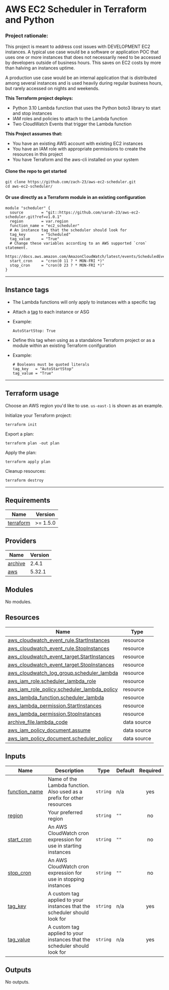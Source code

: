 # AWS EC2 Scheduler in Terraform and Python

### Project rationale:
This project is meant to address cost issues with DEVELOPMENT EC2 instances. A typical use case would be a software or application POC that uses one or more instances that does not necessarily need to be accessed by developers outside of business hours. This saves on EC2 costs by more than halving an instances uptime.

A production use case would be an internal application that is distributed among several instances and is used heavily during regular business hours, but rarely accessed on nights and weekends.

**This Terraform project deploys:**
- Python 3.10 Lambda function that uses the Python boto3 library to start and stop instances
- IAM roles and policies to attach to the Lambda function
- Two CloudWatch Events that trigger the Lambda function

**This Project assumes that:**
- You have an existing AWS account with existing EC2 instances
- You have an IAM role with appropriate permissions to create the resources in this project
- You have Terraform and the aws-cli installed on your system

#### Clone the repo to get started
```
git clone https://github.com/zach-23/aws-ec2-scheduler.git
cd aws-ec2-scheduler/
```

#### Or use directly as a Terraform module in an existing configuration
```hcl
module "scheduler" {
  source        = "git::https://github.com/sarah-23/aws-ec2-scheduler.git?ref=v1.0.1"
  region        = var.region
  function_name = "ec2_scheduler"
  # An instance tag that the scheduler should look for
  tag_key       = "Scheduled"
  tag_value     = "True"
  # Change these variables according to an AWS supported `cron` statement.
     https://docs.aws.amazon.com/AmazonCloudWatch/latest/events/ScheduledEvents.html
  start_cron    = "cron(0 11 ? * MON-FRI *)"
  stop_cron     = "cron(0 23 ? * MON-FRI *)"
}
```
----------------------------------------------------------------

## Instance tags
- The Lambda functions will only apply to instances with a specific tag

- Attach a [tag](https://docs.aws.amazon.com/AWSEC2/latest/UserGuide/Using_Tags.html) to each instance or ASG
- Example:
  ```
  AutoStartStop: True
  ```
- Define this tag when using as a standalone Terraform project or as a module within an existing Terraform conifguration
- Example:
  ```hcl
  # Booleans must be quoted literals
  tag_key   = "AutoStartStop"
  tag_value = "True"
  ```

----------------------------------------------------------------

## Terraform usage
Choose an AWS region you'd like to use. `us-east-1` is shown as an example.

Initialize your Terraform project:
```
terraform init
```

Export a plan:
```
terraform plan -out plan
```

Apply the plan:
```
terraform apply plan
```

Cleanup resources:
```
terraform destroy
```

----------------------------------------------------------------

<!-- BEGIN_TF_DOCS -->
## Requirements

| Name | Version |
|------|---------|
| <a name="requirement_terraform"></a> [terraform](#requirement\_terraform) | >= 1.5.0 |

## Providers

| Name | Version |
|------|---------|
| <a name="provider_archive"></a> [archive](#provider\_archive) | 2.4.1 |
| <a name="provider_aws"></a> [aws](#provider\_aws) | 5.32.1 |

## Modules

No modules.

## Resources

| Name | Type |
|------|------|
| [aws_cloudwatch_event_rule.StartInstances](https://registry.terraform.io/providers/hashicorp/aws/latest/docs/resources/cloudwatch_event_rule) | resource |
| [aws_cloudwatch_event_rule.StopInstances](https://registry.terraform.io/providers/hashicorp/aws/latest/docs/resources/cloudwatch_event_rule) | resource |
| [aws_cloudwatch_event_target.StartInstances](https://registry.terraform.io/providers/hashicorp/aws/latest/docs/resources/cloudwatch_event_target) | resource |
| [aws_cloudwatch_event_target.StopInstances](https://registry.terraform.io/providers/hashicorp/aws/latest/docs/resources/cloudwatch_event_target) | resource |
| [aws_cloudwatch_log_group.scheduler_lambda](https://registry.terraform.io/providers/hashicorp/aws/latest/docs/resources/cloudwatch_log_group) | resource |
| [aws_iam_role.scheduler_lambda_role](https://registry.terraform.io/providers/hashicorp/aws/latest/docs/resources/iam_role) | resource |
| [aws_iam_role_policy.scheduler_lambda_policy](https://registry.terraform.io/providers/hashicorp/aws/latest/docs/resources/iam_role_policy) | resource |
| [aws_lambda_function.scheduler_lambda](https://registry.terraform.io/providers/hashicorp/aws/latest/docs/resources/lambda_function) | resource |
| [aws_lambda_permission.StartInstances](https://registry.terraform.io/providers/hashicorp/aws/latest/docs/resources/lambda_permission) | resource |
| [aws_lambda_permission.StopInstances](https://registry.terraform.io/providers/hashicorp/aws/latest/docs/resources/lambda_permission) | resource |
| [archive_file.lambda_code](https://registry.terraform.io/providers/hashicorp/archive/latest/docs/data-sources/file) | data source |
| [aws_iam_policy_document.assume](https://registry.terraform.io/providers/hashicorp/aws/latest/docs/data-sources/iam_policy_document) | data source |
| [aws_iam_policy_document.scheduler_policy](https://registry.terraform.io/providers/hashicorp/aws/latest/docs/data-sources/iam_policy_document) | data source |

## Inputs

| Name | Description | Type | Default | Required |
|------|-------------|------|---------|:--------:|
| <a name="input_function_name"></a> [function\_name](#input\_function\_name) | Name of the Lambda function. Also used as a prefix for other resources | `string` | n/a | yes |
| <a name="input_region"></a> [region](#input\_region) | Your preferred region | `string` | `""` | no |
| <a name="input_start_cron"></a> [start\_cron](#input\_start\_cron) | An AWS CloudWatch cron expression for use in starting instances | `string` | `""` | no |
| <a name="input_stop_cron"></a> [stop\_cron](#input\_stop\_cron) | An AWS CloudWatch cron expression for use in stopping instances | `string` | `""` | no |
| <a name="input_tag_key"></a> [tag\_key](#input\_tag\_key) | A custom tag applied to your instances that the scheduler should look for | `string` | n/a | yes |
| <a name="input_tag_value"></a> [tag\_value](#input\_tag\_value) | A custom tag applied to your instances that the scheduler should look for | `string` | n/a | yes |

## Outputs

No outputs.
<!-- END_TF_DOCS -->
